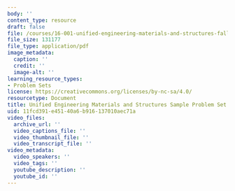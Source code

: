 ```yaml
---
body: ''
content_type: resource
draft: false
file: /courses/16-001-unified-engineering-materials-and-structures-fall-2021/mit16_001f21_pset_sample.pdf
file_size: 131177
file_type: application/pdf
image_metadata:
  caption: ''
  credit: ''
  image-alt: ''
learning_resource_types:
- Problem Sets
license: https://creativecommons.org/licenses/by-nc-sa/4.0/
resourcetype: Document
title: Unified Engineering Materials and Structures Sample Problem Set
uid: 11fcd391-e451-40a6-b916-137010aec71a
video_files:
  archive_url: ''
  video_captions_file: ''
  video_thumbnail_file: ''
  video_transcript_file: ''
video_metadata:
  video_speakers: ''
  video_tags: ''
  youtube_description: ''
  youtube_id: ''
---
```

